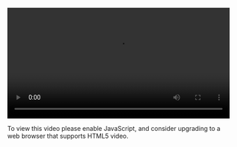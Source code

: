 <video controls="" style="width: 100%; display: block;"><source src="http://o86bpj665.bkt.clouddn.com/gitbeijing/5-2-merge.mp4" type="video/mp4"><p>To view this video please enable JavaScript, and consider upgrading to a web browser that supports HTML5 video.</p></video>

